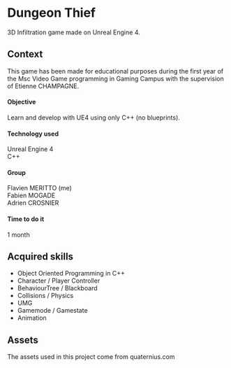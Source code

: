 # Dungeon Thief
3D Infiltration game made on Unreal Engine 4.
 
## Context
This game has been made for educational purposes during the first year of the Msc Video Game programming in Gaming Campus with the supervision of Etienne CHAMPAGNE.

#### Objective
Learn and develop with UE4 using only C++ (no blueprints).

#### Technology used
Unreal Engine 4  
C++

#### Group
Flavien MERITTO (me)  
Fabien MOGADE  
Adrien CROSNIER

#### Time to do it
1 month

## Acquired skills
- Object Oriented Programming in C++
- Character / Player Controller
- BehaviourTree / Blackboard
- Collisions / Physics
- UMG
- Gamemode / Gamestate
- Animation

## Assets
The assets used in this project come from quaternius.com
